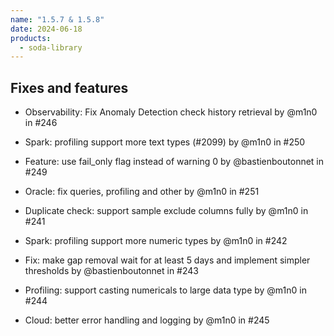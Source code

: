 ```yaml
---
name: "1.5.7 & 1.5.8"
date: 2024-06-18
products:
  - soda-library
---
```


## Fixes and features

* Observability: Fix Anomaly Detection check history retrieval by @m1n0 in #246
* Spark: profiling support more text types (#2099) by @m1n0 in #250
* Feature: use fail_only flag instead of warning 0 by @bastienboutonnet in #249
* Oracle: fix queries, profiling and other by @m1n0 in #251

* Duplicate check: support sample exclude columns fully by @m1n0 in #241
* Spark: profiling support more numeric types by @m1n0 in #242
* Fix: make gap removal wait for at least 5 days and implement simpler thresholds by @bastienboutonnet in #243
* Profiling: support casting numericals to large data type by @m1n0 in #244
* Cloud: better error handling and logging by @m1n0 in #245